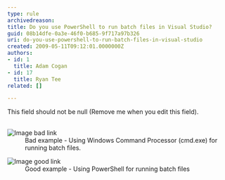 ```yaml
---
type: rule
archivedreason: 
title: Do you use PowerShell to run batch files in Visual Studio?
guid: 08b14dfe-0a3e-46f0-b685-9f717a97b326
uri: do-you-use-powershell-to-run-batch-files-in-visual-studio
created: 2009-05-11T09:12:01.0000000Z
authors:
- id: 1
  title: Adam Cogan
- id: 17
  title: Ryan Tee
related: []

---
```



This field should not be null (Remove me when you edit this field).
<br><excerpt class='endintro'></excerpt><br>
<dl class="badImage">
<dt><img style="border-bottom&#58;0px solid;border-left&#58;0px solid;border-top&#58;0px solid;border-right&#58;0px solid;" border="0" alt="Image bad link" src="/Standards/SoftwareDevelopment/RulesToBetterDotNETProjects/PublishingImages/BadBatch_small.jpg" /> 
<dd>Bad example - Using Windows Command Processor (cmd.exe) for running batch files. </dd></dl>
<dl class="goodImage">
<dt><img style="border-bottom&#58;0px solid;border-left&#58;0px solid;border-top&#58;0px solid;border-right&#58;0px solid;" border="0" alt="Image good link" src="/Standards/SoftwareDevelopment/RulesToBetterDotNETProjects/PublishingImages/goodbatch_small.jpg" /> 
<dd>Good example - Using PowerShell for running batch files</dd></dl>


